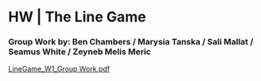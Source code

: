 <h1>HW | The Line Game</h1>
<h3>Group Work by: Ben Chambers / Marysia Tanska / Sali Mallat / Seamus White / Zeyneb Melis Meric</h3>


[LineGame_W1_Group Work.pdf](https://github.com/s-mallat/CreativeMaking_Journal_T2/files/7928246/LineGame_W1_Group.Work.pdf)
